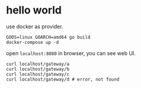 # hello world

use docker as provider.

```shell
GOOS=linux GOARCH=amd64 go build
docker-compose up -d
```

open `localhost:8080` in browser, you can see web UI.

```shell
curl localhost/gateway/a
curl localhost/gateway/b
curl localhost/gateway/c
curl localhost/gateway/d # error, not found
```